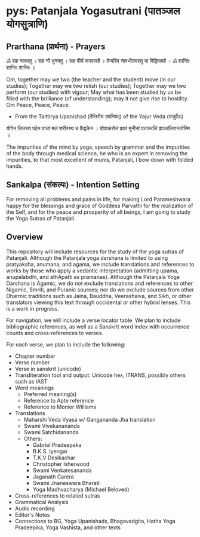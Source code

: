 # pys: Patanjala Yogasutrani (पातञ्जल योगसुत्राणि)

## Prarthana (प्रार्थना) - Prayers 

ॐ सह नाववतु ।
सह नौ भुनक्तु ।
सह वीर्यं करवावहै ।
तेजस्वि नावधीतमस्तु मा विद्विषावहै ।
ॐ शान्तिः शान्तिः शान्तिः ॥

Om, together may we two (the teacher and the student) move (in our studies);
Together may we two relish (our studies);
Together may we two perform (our studies) with vigour;
May what has been studied by us be filled with the brilliance (of understanding); may it not give rise to hostility.
Om Peace, Peace, Peace.
- From the Taittirya Upanishad (तैत्तिरीय उपनिषद्) of the Yajur Veda (यजुर्वेदः)

योगेन चित्तस्य पदेन वाचां मलं शरीरस्य च वैद्यकेन । 
योपाकरोत्तं प्रवरं मुनीनां पतञ्जलिं प्राञ्जलिरानतोस्मि ॥

The impurities of the mind by yoga, speech by grammar and the impurities of the body through medical science,
he who is an expert in removing the impurities, to that most excellent of munis, Patanjali, I bow down with folded hands.

## Sankalpa (संकल्पः) - Intention Setting 

For removing all problems and pains in life,
for making Lord Parameshwara happy
for the blessings and grace of Goddess Parvathi
for the realization of the Self, and
for the peace and prosperity of all beings,
I am going to study the Yoga Sutras of Patanjali.

## Overview 

This repository will include resources for the study of the yoga sutras of Patanjali. Although the Patanjala yoga darshana is limited to using pratyaksha, anumana, and agama, we include translations and references to works by those who apply a vedantic interpretation (admitting upama, anupalabdhi, and athApatti as pramanas). Although the Patanjala Yoga Darshana is Agamic, we do not exclude translations and references to other Nigamic, Smriti, and Puranic sources; nor do we exclude sources from other Dharmic traditions such as Jaina, Bauddha, Veerashaiva, and Sikh, or other translators viewing this text through occidental or other hybrid lenses. This is a work in progress.

For navigation, we will include a verse locator table. We plan to include bibliographic references, as well as a Sanskrit word index with occurrence counts and cross-references to verses.

For each verse, we plan to include the following:
  * Chapter number 
  * Verse number
  * Verse in sanskrit (unicode)
  * Transliteration tool and output: Unicode hex, ITRANS, possibly others such as IAST
  * Word meanings
     * Preferred meaning(s)
     * Reference to Apte reference
     * Reference to Monier Williams
  * Translations
     * Maharshi Veda Vyasa w/ Gangananda Jha translation
     * Swami Vivekanananda
     * Swami Satchidananda
     * Others:
        * Gabriel Pradeepaka
        * B.K.S. Iyengar
        * T.K.V Desikachar
        * Christopher Isherwood
        * Swami Venkatesananda
        * Jaganath Carera
        * Swami Jnaneswara Bharati
        * Yoga Madhvacharya (Michael Beloved)
  * Cross-references to related sutras
  * Grammatical Analysis
  * Audio recording
  * Editor's Notes
  * Connections to BG, Yoga Upanishads, Bhagavadgita, Hatha Yoga Pradeepika, Yoga Vashista, and other texts
